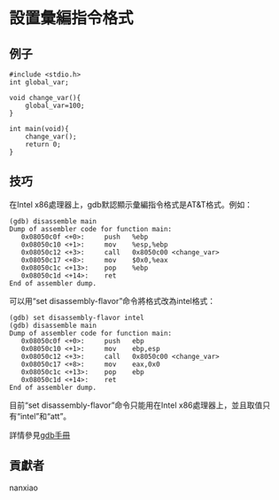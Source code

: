 # 設置彙編指令格式 

## 例子

	#include <stdio.h>
	int global_var;
	
	void change_var(){
	    global_var=100;
	}
	
	int main(void){
	    change_var();
	    return 0;
	}


## 技巧

在Intel x86處理器上，gdb默認顯示彙編指令格式是AT&T格式。例如：

	(gdb) disassemble main
	Dump of assembler code for function main:
	   0x08050c0f <+0>:     push   %ebp
	   0x08050c10 <+1>:     mov    %esp,%ebp
	   0x08050c12 <+3>:     call   0x8050c00 <change_var>
	   0x08050c17 <+8>:     mov    $0x0,%eax
	   0x08050c1c <+13>:    pop    %ebp
	   0x08050c1d <+14>:    ret
	End of assembler dump.
	


可以用“set disassembly-flavor”命令將格式改為intel格式：

	(gdb) set disassembly-flavor intel
	(gdb) disassemble main
	Dump of assembler code for function main:
	   0x08050c0f <+0>:     push   ebp
	   0x08050c10 <+1>:     mov    ebp,esp
	   0x08050c12 <+3>:     call   0x8050c00 <change_var>
	   0x08050c17 <+8>:     mov    eax,0x0
	   0x08050c1c <+13>:    pop    ebp
	   0x08050c1d <+14>:    ret
	End of assembler dump.



目前“set disassembly-flavor”命令只能用在Intel x86處理器上，並且取值只有“intel”和“att”。

詳情參見[gdb手冊](https://sourceware.org/gdb/onlinedocs/gdb/Machine-Code.html)

## 貢獻者

nanxiao



